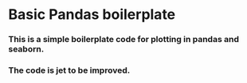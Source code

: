 # Basic Pandas boilerplate

### This is a simple boilerplate code for plotting in pandas and seaborn.
### The code is jet to be improved.
